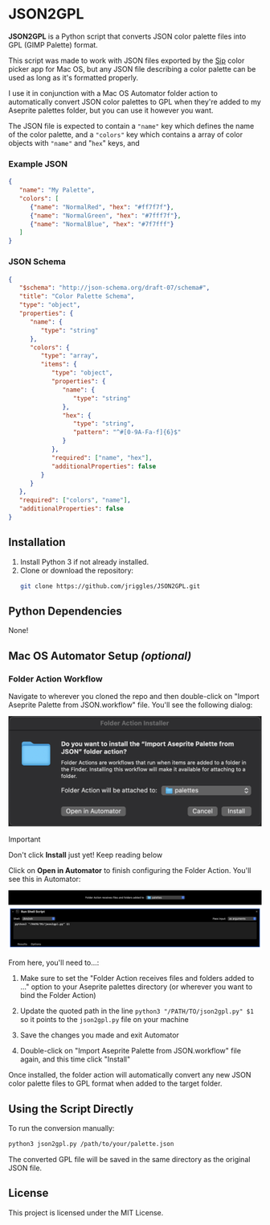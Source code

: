 # JSON2GPL

**JSON2GPL** is a Python script that converts JSON color palette files into GPL (GIMP Palette) format.

This script was made to work with JSON files exported by the [Sip](https://sipapp.io) color picker app for Mac OS, but any JSON file describing a color palette can be used as long as it's formatted properly.

I use it in conjunction with a Mac OS Automator folder action to automatically convert JSON color palettes to GPL when they're added to my Aseprite palettes folder, but you can use it however you want.

The JSON file is expected to contain a `"name"` key which defines the name of the color palette, and a `"colors"` key which contains a array of color objects with `"name"` and "`hex`" keys, and

### Example JSON

```json
{
   "name": "My Palette",
   "colors": [
      {"name": "NormalRed", "hex": "#ff7f7f"},
      {"name": "NormalGreen", "hex": "#7fff7f"},
      {"name": "NormalBlue", "hex": "#7f7fff"}
   ]
}
```

### JSON Schema

```json
{
   "$schema": "http://json-schema.org/draft-07/schema#",
   "title": "Color Palette Schema",
   "type": "object",
   "properties": {
      "name": {
         "type": "string"
      },
      "colors": {
         "type": "array",
         "items": {
            "type": "object",
            "properties": {
               "name": {
                  "type": "string"
               },
               "hex": {
                  "type": "string",
                  "pattern": "^#[0-9A-Fa-f]{6}$"
               }
            },
            "required": ["name", "hex"],
            "additionalProperties": false
         }
      }
   },
   "required": ["colors", "name"],
   "additionalProperties": false
}
```

## Installation

1. Install Python 3 if not already installed.
2. Clone or download the repository:
   ```bash
   git clone https://github.com/jriggles/JSON2GPL.git
   ```

## Python Dependencies
None!

## Mac OS Automator Setup *(optional)*

### Folder Action Workflow

Navigate to wherever you cloned the repo and then double-click on "Import Aseprite Palette from JSON.workflow" file. You'll see the following dialog:

![Folder Action Installer](screenshots/automator-install.png)

>[!IMPORTANT]
>Don't click **Install** just yet! Keep reading below

Click on **Open in Automator** to finish configuring the Folder Action. You'll see this in Automator:

![Automator Folder Action Workflow](screenshots/Thumbnail.png)

From here, you'll need to...:

1. Make sure to set the "Folder Action receives files and folders added to ..." option to your Aseprite palettes directory (or wherever you want to bind the Folder Action)

2. Update the quoted path in the line `python3 "/PATH/TO/json2gpl.py" $1` so it points to the `json2gpl.py` file on your machine

3. Save the changes you made and exit Automator

4. Double-click on "Import Aseprite Palette from JSON.workflow" file again, and this time click "Install"

Once installed, the folder action will automatically convert any new JSON color palette files to GPL format when added to the target folder.

## Using the Script Directly

To run the conversion manually:

```bash
python3 json2gpl.py /path/to/your/palette.json
```

The converted GPL file will be saved in the same directory as the original JSON file.

## License

This project is licensed under the MIT License.
